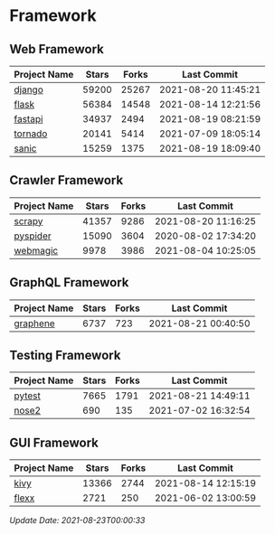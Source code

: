 # Framework

## Web Framework
| Project Name | Stars | Forks | Last Commit |
| ------------ | ----- | ----- | ----------- |
| [django](https://github.com/django/django) | 59200 | 25267 | 2021-08-20 11:45:21 |
| [flask](https://github.com/pallets/flask) | 56384 | 14548 | 2021-08-14 12:21:56 |
| [fastapi](https://github.com/tiangolo/fastapi) | 34937 | 2494 | 2021-08-19 08:21:59 |
| [tornado](https://github.com/tornadoweb/tornado) | 20141 | 5414 | 2021-07-09 18:05:14 |
| [sanic](https://github.com/sanic-org/sanic) | 15259 | 1375 | 2021-08-19 18:09:40 |

## Crawler Framework
| Project Name | Stars | Forks | Last Commit |
| ------------ | ----- | ----- | ----------- |
| [scrapy](https://github.com/scrapy/scrapy) | 41357 | 9286 | 2021-08-20 11:16:25 |
| [pyspider](https://github.com/binux/pyspider) | 15090 | 3604 | 2020-08-02 17:34:20 |
| [webmagic](https://github.com/code4craft/webmagic) | 9978 | 3986 | 2021-08-04 10:25:05 |

## GraphQL Framework
| Project Name | Stars | Forks | Last Commit |
| ------------ | ----- | ----- | ----------- |
| [graphene](https://github.com/graphql-python/graphene) | 6737 | 723 | 2021-08-21 00:40:50 |

## Testing Framework
| Project Name | Stars | Forks | Last Commit |
| ------------ | ----- | ----- | ----------- |
| [pytest](https://github.com/pytest-dev/pytest) | 7665 | 1791 | 2021-08-21 14:49:11 |
| [nose2](https://github.com/nose-devs/nose2) | 690 | 135 | 2021-07-02 16:32:54 |

## GUI Framework
| Project Name | Stars | Forks | Last Commit |
| ------------ | ----- | ----- | ----------- |
| [kivy](https://github.com/kivy/kivy) | 13366 | 2744 | 2021-08-14 12:15:19 |
| [flexx](https://github.com/flexxui/flexx) | 2721 | 250 | 2021-06-02 13:00:59 |

*Update Date: 2021-08-23T00:00:33*
